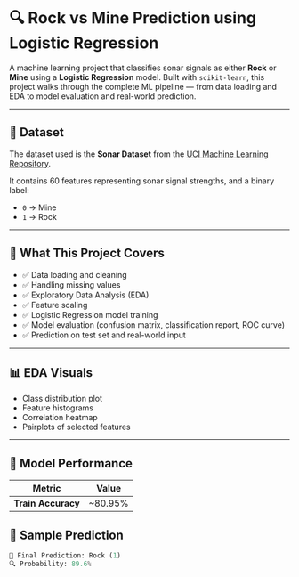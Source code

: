 # 🔍 Rock vs Mine Prediction using Logistic Regression

A machine learning project that classifies sonar signals as either **Rock** or **Mine** using a **Logistic Regression** model. Built with `scikit-learn`, this project walks through the complete ML pipeline — from data loading and EDA to model evaluation and real-world prediction.

---

## 📁 Dataset

The dataset used is the **Sonar Dataset** from the [UCI Machine Learning Repository](https://archive.ics.uci.edu/ml/datasets/connectionist+bench+(sonar,+mines+vs.+rocks)).

It contains 60 features representing sonar signal strengths, and a binary label:

- `0` → Mine  
- `1` → Rock

---

## 🧠 What This Project Covers

- ✅ Data loading and cleaning  
- ✅ Handling missing values  
- ✅ Exploratory Data Analysis (EDA)  
- ✅ Feature scaling  
- ✅ Logistic Regression model training  
- ✅ Model evaluation (confusion matrix, classification report, ROC curve)  
- ✅ Prediction on test set and real-world input

---

## 📊 EDA Visuals

- Class distribution plot  
- Feature histograms  
- Correlation heatmap  
- Pairplots of selected features  

---

## 🧪 Model Performance

| Metric              | Value    |
|---------------------|----------|
| **Train Accuracy**  | ~80.95%     |




## 🔮 Sample Prediction

```python
🎯 Final Prediction: Rock (1)
🔍 Probability: 89.6%
